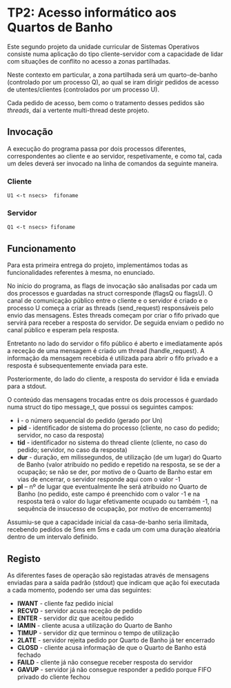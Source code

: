 # TP2: Acesso informático aos Quartos de Banho

Este segundo projeto da unidade curricular de Sistemas Operativos consiste numa aplicação do tipo cliente-servidor com a capacidade de lidar com situações de conflito no acesso a zonas partilhadas.

Neste contexto em particular, a zona partilhada será um quarto-de-banho (controlado por um processo Q), ao qual se iram dirigir pedidos de acesso de utentes/clientes (controlados por um processo U). 

Cada pedido de acesso, bem como o tratamento desses pedidos são *threads*, daí a vertente multi-thread deste projeto.

## Invocação

A execução do programa passa por dois processos diferentes, correspondentes ao cliente e ao servidor, respetivamente, e como tal, cada um deles deverá ser invocado na linha de comandos da seguinte maneira.

### Cliente

```shell
U1 <-t nsecs>  fifoname
```

### Servidor

```shell
Q1 <-t nsecs> fifoname
```

## Funcionamento

Para esta primeira entrega do projeto, implementámos todas as funcionalidades referentes à mesma, no enunciado. 

No início do programa, as flags de invocação são analisadas por cada um dos processos e guardadas na struct corresponde (flagsQ ou flagsU).
O canal de comunicação público entre o cliente e o servidor é criado e o processo U começa a criar as threads (send_request) responsáveis pelo envio das mensagens.
Estes threads começam por criar o fifo privado que servirá para receber a resposta do servidor. De seguida enviam o pedido no canal público e esperam pela resposta.

Entretanto no lado do servidor o fifo público é aberto e imediatamente após a receção de uma mensagem é criado um thread (handle_request).
A informação da mensagem recebida é utilizada para abrir o fifo privado e a resposta é subsequentemente enviada para este.

Posteriormente, do lado do cliente, a resposta do servidor é lida e enviada para a stdout.

O conteúdo das mensagens trocadas entre os dois processos é guardado numa struct do tipo message_t, que possui os seguintes campos:

- **i** - o número sequencial do pedido (gerado por Un)
- **pid** - identificador de sistema do processo (cliente, no caso do pedido; servidor, no caso da resposta)
- **tid** - identificador no sistema do thread cliente (cliente, no caso do pedido; servidor, no caso da
resposta)
- **dur** - duração, em milissegundos, de utilização (de um lugar) do Quarto de Banho (valor atribuído
no pedido e repetido na resposta, se se der a ocupação; se não se der, por motivo de o Quarto de
Banho estar em vias de encerrar, o servidor responde aqui com o valor -1
- **pl** – nº de lugar que eventualmente lhe será atribuído no Quarto de Banho (no pedido, este campo é
preenchido com o valor -1 e na resposta terá o valor do lugar efetivamente ocupado ou também -1,
na sequência de insucesso de ocupação, por motivo de encerramento)

Assumiu-se que a capacidade inicial da casa-de-banho seria ilimitada, recebendo pedidos de 5ms em 5ms e cada um com uma duração aleatória dentro de um intervalo definido.

## Registo

As diferentes fases de operação são registadas através de mensagens enviadas para a saída padrão (stdout) que indicam que ação foi executada a cada momento, podendo ser uma das seguintes:

- **IWANT** - cliente faz pedido inicial
- **RECVD** - servidor acusa receção de pedido
- **ENTER** - servidor diz que aceitou pedido
- **IAMIN** - cliente acusa a utilização do Quarto de Banho
- **TIMUP** - servidor diz que terminou o tempo de utilização
- **2LATE** - servidor rejeita pedido por Quarto de Banho já ter encerrado
- **CLOSD** - cliente acusa informação de que o Quarto de Banho está fechado
- **FAILD** - cliente já não consegue receber resposta do servidor
- **GAVUP** - servidor já não consegue responder a pedido porque FIFO privado do cliente fechou
